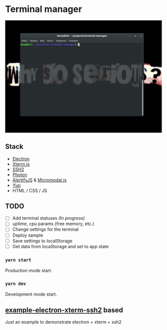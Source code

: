 # Terminal manager

![about MEG density](./_imgs/sample.gif)

## Stack

- [Electron](https://electronjs.org/)
- [Xterm.js](https://xtermjs.org/)
- [SSH2](https://www.npmjs.com/package/ssh2/)
- [Photon](http://photonkit.com/)
- [AlertifyJS](https://alertifyjs.com/) & [Micromodal.js](https://micromodal.now.sh/)
- [Yup](https://www.npmjs.com/package/yup/)
- HTML / CSS / JS

## TODO
- [ ] Add terminal statuses _(In progress)_
- [ ] uptime, cpu params (free memory, etc.)
- [ ] Change settings for the terminal
- [ ] Deploy sample
- [ ] Save settings to localStorage
- [ ] Get data from locaStorage and set to app state

### `yarn start`
Production mode start.

### `yarn dev`
Development mode start.

## [example-electron-xterm-ssh2](https://github.com/MyXterm/example-electron-xterm-ssh2) based
Just an example to demonstrate electron + xterm + ssh2
